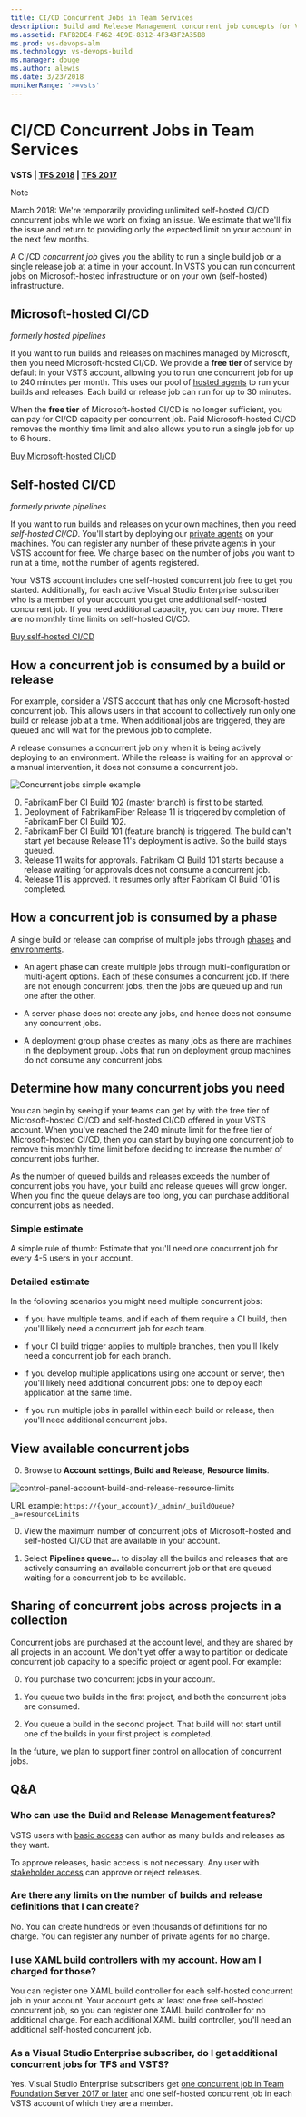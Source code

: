 ```yaml
---
title: CI/CD Concurrent Jobs in Team Services
description: Build and Release Management concurrent job concepts for Visual Studio Team Services (VSTS)
ms.assetid: FAFB2DE4-F462-4E9E-8312-4F343F2A35B8
ms.prod: vs-devops-alm
ms.technology: vs-devops-build
ms.manager: douge
ms.author: alewis
ms.date: 3/23/2018
monikerRange: '>=vsts'
---
```

# CI/CD Concurrent Jobs in Team Services

**VSTS | [TFS 2018](concurrent-pipelines-tfs.md) | [TFS 2017](concurrent-pipelines-tfs.md)**

> [!NOTE]
> March 2018: We're temporarily providing unlimited self-hosted CI/CD concurrent jobs while we work on fixing an issue. 
> We estimate that we'll fix the issue and return to providing only the expected limit on your account in the next few months.

A CI/CD _concurrent job_ gives you the ability to run a single build job or a single release job at a time in your account. In VSTS you can run concurrent jobs on Microsoft-hosted infrastructure or on your own (self-hosted) infrastructure.

## Microsoft-hosted CI/CD
_formerly hosted pipelines_

If you want to run builds and releases on machines managed by Microsoft, then you need Microsoft-hosted CI/CD. We provide a **free tier** of service by default in your VSTS account,
allowing you to run one concurrent job for up to 240 minutes per month. This uses our pool of [hosted agents](../../concepts/agents/hosted.md) to run your builds and releases. Each build or release job can run for up to 30 minutes. 

When the **free tier** of Microsoft-hosted CI/CD is no longer sufficient, you can pay for CI/CD capacity per concurrent job. Paid Microsoft-hosted CI/CD removes the monthly time limit and also allows you to run a single job for up to 6 hours.

[Buy Microsoft-hosted CI/CD](https://marketplace.visualstudio.com/items?itemName=ms.build-release-hosted-pipelines) 


## Self-hosted CI/CD
_formerly private pipelines_

If you want to run builds and releases on your own machines, then you need _self-hosted CI/CD_. You'll start by deploying our [private agents](../../concepts/agents/agents.md) on your machines. 
You can register any number of these private agents in your VSTS account for free. We charge based on the number of jobs you want to run at a time, not the number of agents registered.

Your VSTS account includes one self-hosted concurrent job free to get you started. Additionally, for each active Visual Studio Enterprise subscriber who is a member of your account you get one additional self-hosted concurrent job. If you need additional capacity, you can buy more. There are no monthly time limits on self-hosted CI/CD.

[Buy self-hosted CI/CD](https://marketplace.visualstudio.com/items?itemName=ms.build-release-private-pipelines)

## How a concurrent job is consumed by a build or release

For example, consider a VSTS account that has only one Microsoft-hosted concurrent job. This allows users in that account to collectively run only one build or release job at a time. When additional jobs are triggered, they are queued and will wait for the previous job to complete.

A release consumes a concurrent job only when it is being actively deploying to an environment. While the release is waiting for an approval or a manual intervention, it does not consume a concurrent job.

![Concurrent jobs simple example](_img/concurrent-pipelines-vsts/concurrent-pipelines-simple-example.png)

0. FabrikamFiber CI Build 102 (master branch) is first to be started.
0. Deployment of FabrikamFiber Release 11 is triggered by completion of FabrikamFiber CI Build 102.
0. FabrikamFiber CI Build 101 (feature branch) is triggered. The build can't start yet because Release 11's deployment is active. So the build stays queued.
0. Release 11 waits for approvals. Fabrikam CI Build 101 starts because a release waiting for approvals does not consume a concurrent job.
0. Release 11 is approved. It resumes only after Fabrikam CI Build 101 is completed.

## How a concurrent job is consumed by a phase

A single build or release can comprise of multiple jobs through [phases](../process/phases.md) and [environments](../definitions/release/environments.md).

* An agent phase can create multiple jobs through multi-configuration or multi-agent options. Each of these consumes a concurrent job. If there are not enough concurrent jobs, then the jobs are queued up and run one after the other.

* A server phase does not create any jobs, and hence does not consume any concurrent jobs.

* A deployment group phase creates as many jobs as there are machines in the deployment group. Jobs that run on deployment group machines do not consume any concurrent jobs.

## Determine how many concurrent jobs you need

You can begin by seeing if your teams can get by with the free tier of Microsoft-hosted CI/CD and self-hosted CI/CD offered in your VSTS account. When you've reached the 240 minute limit 
for the free tier of Microsoft-hosted CI/CD, then you can start by buying one concurrent job to remove this monthly time limit before deciding to increase the number of concurrent jobs further.

As the number of queued builds and releases exceeds the number of concurrent jobs you have, your build and release queues will grow longer. When you find the queue delays are too long, 
you can purchase additional concurrent jobs as needed.

### Simple estimate

A simple rule of thumb: Estimate that you'll need one concurrent job for every 4-5 users in your account.

### Detailed estimate

In the following scenarios you might need multiple concurrent jobs:

* If you have multiple teams, and if each of them require a CI build, then you'll likely need a concurrent job for each team.

* If your CI build trigger applies to multiple branches, then you'll likely need a concurrent job for each branch.

* If you develop multiple applications using one account or server, then you'll likely need additional concurrent jobs: one to deploy each application at the same time.

* If you run multiple jobs in parallel within each build or release, then you'll need additional concurrent jobs.

## View available concurrent jobs

0. Browse to **Account settings**, **Build and Release**, **Resource limits**.

 ![control-panel-account-build-and-release-resource-limits](_img/concurrent-pipelines-vsts/control-panel-account-build-and-release-resource-limits.png)

 URL example: `https://{your_account}/_admin/_buildQueue?_a=resourceLimits`

0. View the maximum number of concurrent jobs of Microsoft-hosted and self-hosted CI/CD that are available in your account.

0. Select **Pipelines queue...** to display all the builds and releases that are actively consuming an available concurrent job or that are queued waiting for a concurrent job to be available.

## Sharing of concurrent jobs across projects in a collection

Concurrent jobs are purchased at the account level, and they are shared by all projects in an account. We don't yet offer a way to partition or dedicate concurrent job capacity to a specific project or agent pool. For example:

0. You purchase two concurrent jobs in your account.

0. You queue two builds in the first project, and both the concurrent jobs are consumed.

0. You queue a build in the second project. That build will not start until one of the builds in your first project is completed.

In the future, we plan to support finer control on allocation of concurrent jobs.

## Q&A

### Who can use the Build and Release Management features?

VSTS users with [basic access](https://www.visualstudio.com/products/visual-studio-team-services-feature-matrix-vs) can author as many builds and releases as they want.

To approve releases, basic access is not necessary. Any user with [stakeholder access](../../../security/get-started-stakeholder.md) can approve or reject releases.

### Are there any limits on the number of builds and release definitions that I can create?

No. You can create hundreds or even thousands of definitions for no charge. You can register any number of private agents for no charge.

### I use XAML build controllers with my account. How am I charged for those?

You can register one XAML build controller for each self-hosted concurrent job in your account. Your account gets at least one free self-hosted concurrent job, so you can register one 
XAML build controller for no additional charge. For each additional XAML build controller, you'll need an additional self-hosted concurrent job.

### As a Visual Studio Enterprise subscriber, do I get additional concurrent jobs for TFS and VSTS?

Yes. Visual Studio Enterprise subscribers get [one concurrent job in Team Foundation Server 2017 or later](concurrent-pipelines-tfs.md) and one self-hosted concurrent job in each VSTS account of which they are a member.